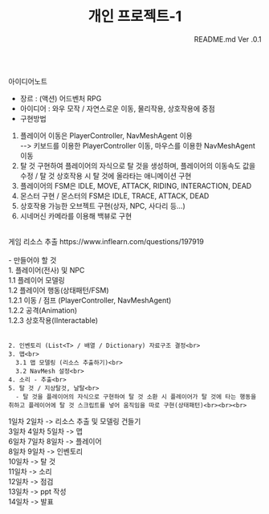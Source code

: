 <h1 div align="center">개인 프로젝트-1</div></h1>
<div align="right"> README.md Ver .0.1</div>
<br><br><br>

아이디어노트<br>
- 장르  : (액션) 어드벤처 RPG <br>
- 아이디어  : 와우 모작 / 자연스로운 이동, 물리작용, 상호작용에 중점<br>
- 구현방법<br>
1. 플레이어 이동은 PlayerController, NavMeshAgent 이용 <br>
   --> 키보드를 이용한 PlayerController 이동, 마우스를 이용한 NavMeshAgent 이동<br>
2. 탈 것 구현하여 플레이어의 자식으로 탈 것을 생성하며, 플레이어의 이동속도 값을 수정 /  탈 것 상호작용 시 탈 것에 올라타는 애니메이션 구현<br>
3. 플레이어의 FSM은 IDLE, MOVE, ATTACK, RIDING, INTERACTION, DEAD<br>
4. 몬스터 구현 / 몬스터의 FSM은 IDLE, TRACE, ATTACK, DEAD<br>
5. 상호작용 가능한 오브젝트 구현(상자, NPC, 사다리 등...)<br>
6. 시네머신 카메라를 이용해 백뷰로 구현
<br>
게임 리소스 추출
https://www.inflearn.com/questions/197919
<br><br>
- 만들어야 할 것<br>
    1. 플레이어(전사) 및 NPC<br>
      1.1 플레이어 모델링<br>
      1.2 플레이어 행동(상태패턴/FSM)<br>
        1.2.1 이동 / 점프 (PlayerController, NavMeshAgent)<br>
        1.2.2 공격(Animation)<br>
        1.2.3 상호작용(IInteractable)<br><br>
        
    2. 인벤토리 (List<T> / 배열 / Dictionary) 자료구조 결정<br>
    3. 맵<br>
      3.1 맵 모델링 (리소스 추출하기)<br>
      3.2 NavMesh 설정<br>
    4. 소리 - 추출<br>
    5. 탈 것 / 지상탈것, 날탈<br>
      - 탈 것을 플레이어의 자식으로 구현하여 탈 것 소환 시 플레이어가 탈 것에 타는 행동을 취하고 플레이어에 탈 것 스크립트를 넣어 움직임을 따로 구현(상태패턴)<br><br><br>
      
   
   1일차 2일차 -> 리소스 추출 및 모델링 건들기<br>
   3일차 4일차 5일차 -> 맵<br>
   6일차 7일차 8일차 -> 플레이어<br>
   8일차 9일차 -> 인벤토리 <br>
   10일차 -> 탈 것<br>
   11일차 -> 소리<br>
   12일차 -> 점검<br>
   13일차 -> ppt 작성<br>
   14일차 -> 발표<br>
     
